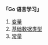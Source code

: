 **「Go 语言学习」**
1. [变量](https://mp.weixin.qq.com/s/bhMITWL0mpBK49FvTE9PtA)
2. [基础数据类型](https://mp.weixin.qq.com/s/GKG3zmic_QJPQC0oBzRuyg)
3. [常量](https://mp.weixin.qq.com/s/DnKlvknT4f9NkI9Op2lcZA)
